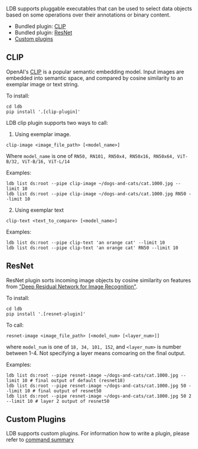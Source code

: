 LDB supports pluggable executables that can be used to select data objects based on some operations over their annotations or binary content.

- Bundled plugin: [CLIP](#clip)
- Bundled plugin: [ResNet](#resnet)
- [Custom plugins](#custom-plugins)

## CLIP

OpenAI's [CLIP](https://github.com/openai/CLIP) is a popular semantic embedding model. Input images are embedded into semantic space, and compared by cosine similarity to an exemplar image or text string. 

To install:
```
cd ldb
pip install '.[clip-plugin]'
```
LDB clip plugin supports two ways to call: 

1. Using exemplar image.

```
clip-image <image_file_path> [<model_name>]
```

Where `model_name` is one of `RN50, RN101, RN50x4, RN50x16, RN50x64, ViT-B/32, ViT-B/16, ViT-L/14`

Examples:

```
ldb list ds:root --pipe clip-image ~/dogs-and-cats/cat.1000.jpg --limit 10
ldb list ds:root --pipe clip-image ~/dogs-and-cats/cat.1000.jpg RN50 --limit 10
```
2. Using exemplar text

```
clip-text <text_to_compare> [<model_name>]
```

Examples:

```
ldb list ds:root --pipe clip-text 'an orange cat' --limit 10
ldb list ds:root --pipe clip-text 'an orange cat' RN50 --limit 10

```


## ResNet

ResNet plugin sorts incoming image objects by cosine similarity on features from ["Deep Residual Network for Image Recognition"](https://arxiv.org/abs/1512.03385).

To install:
```
cd ldb
pip install '.[resnet-plugin]'
```

To call:
```
resnet-image <image_file_path> [<model_num> [<layer_num>]]
```
where `model_num` is one of `18, 34, 101, 152`, and `<layer_num>` is number between 1-4. Not specifying a layer means comoaring on the final output.

Examples:

```
ldb list ds:root --pipe resnet-image ~/dogs-and-cats/cat.1000.jpg --limit 10 # final output of default (resnet18)
ldb list ds:root --pipe resnet-image ~/dogs-and-cats/cat.1000.jpg 50 --limit 10 # final output of resnet50
ldb list ds:root --pipe resnet-image ~/dogs-and-cats/cat.1000.jpg 50 2 --limit 10 # layer 2 output of resnet50 

```

## Custom Plugins

LDB supports custom plugins. For information how to write a plugin, please refer to [command summary](Command-summary.md#pipe-plugins)
